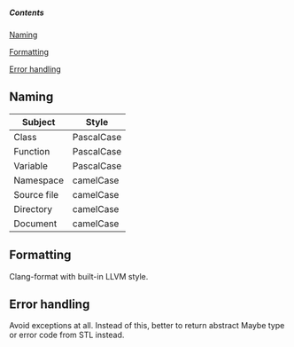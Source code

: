 ##### Contents

[Naming](#Naming)

[Formatting](#Formatting)

[Error handling](#Error-handling)

## Naming
| Subject       | Style         |
| ------------- | ------------- |
| Class         | PascalCase    |
| Function      | PascalCase    |
| Variable      | PascalCase    |
| Namespace     | camelCase     |
| Source file   | camelCase     |
| Directory     | camelCase     |
| Document      | camelCase     |

## Formatting
Clang-format with built-in LLVM style.

## Error handling
Avoid exceptions at all. Instead of this, better to return abstract Maybe type or error code from STL instead.
